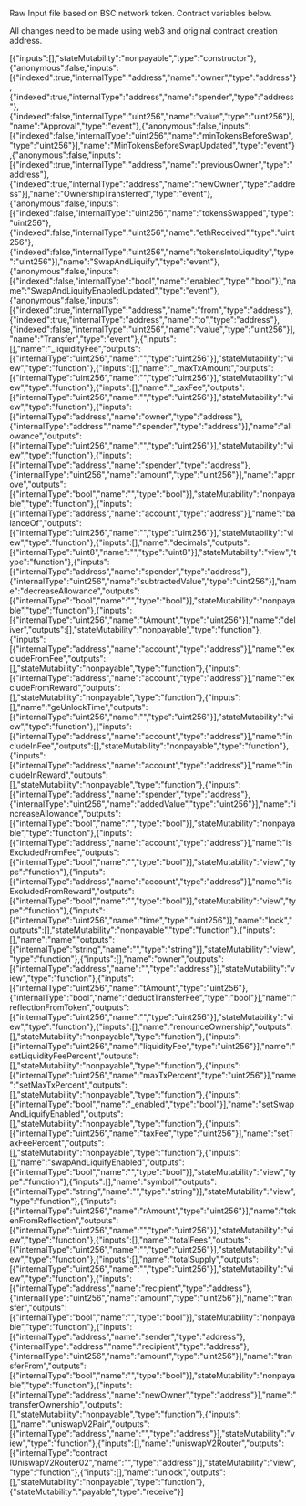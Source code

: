 Raw Input file based on BSC network token. Contract variables below.

All changes need to be made using web3 and original contract creation address. 


[{"inputs":[],"stateMutability":"nonpayable","type":"constructor"},{"anonymous":false,"inputs":[{"indexed":true,"internalType":"address","name":"owner","type":"address"},{"indexed":true,"internalType":"address","name":"spender","type":"address"},{"indexed":false,"internalType":"uint256","name":"value","type":"uint256"}],"name":"Approval","type":"event"},{"anonymous":false,"inputs":[{"indexed":false,"internalType":"uint256","name":"minTokensBeforeSwap","type":"uint256"}],"name":"MinTokensBeforeSwapUpdated","type":"event"},{"anonymous":false,"inputs":[{"indexed":true,"internalType":"address","name":"previousOwner","type":"address"},{"indexed":true,"internalType":"address","name":"newOwner","type":"address"}],"name":"OwnershipTransferred","type":"event"},{"anonymous":false,"inputs":[{"indexed":false,"internalType":"uint256","name":"tokensSwapped","type":"uint256"},{"indexed":false,"internalType":"uint256","name":"ethReceived","type":"uint256"},{"indexed":false,"internalType":"uint256","name":"tokensIntoLiqudity","type":"uint256"}],"name":"SwapAndLiquify","type":"event"},{"anonymous":false,"inputs":[{"indexed":false,"internalType":"bool","name":"enabled","type":"bool"}],"name":"SwapAndLiquifyEnabledUpdated","type":"event"},{"anonymous":false,"inputs":[{"indexed":true,"internalType":"address","name":"from","type":"address"},{"indexed":true,"internalType":"address","name":"to","type":"address"},{"indexed":false,"internalType":"uint256","name":"value","type":"uint256"}],"name":"Transfer","type":"event"},{"inputs":[],"name":"_liquidityFee","outputs":[{"internalType":"uint256","name":"","type":"uint256"}],"stateMutability":"view","type":"function"},{"inputs":[],"name":"_maxTxAmount","outputs":[{"internalType":"uint256","name":"","type":"uint256"}],"stateMutability":"view","type":"function"},{"inputs":[],"name":"_taxFee","outputs":[{"internalType":"uint256","name":"","type":"uint256"}],"stateMutability":"view","type":"function"},{"inputs":[{"internalType":"address","name":"owner","type":"address"},{"internalType":"address","name":"spender","type":"address"}],"name":"allowance","outputs":[{"internalType":"uint256","name":"","type":"uint256"}],"stateMutability":"view","type":"function"},{"inputs":[{"internalType":"address","name":"spender","type":"address"},{"internalType":"uint256","name":"amount","type":"uint256"}],"name":"approve","outputs":[{"internalType":"bool","name":"","type":"bool"}],"stateMutability":"nonpayable","type":"function"},{"inputs":[{"internalType":"address","name":"account","type":"address"}],"name":"balanceOf","outputs":[{"internalType":"uint256","name":"","type":"uint256"}],"stateMutability":"view","type":"function"},{"inputs":[],"name":"decimals","outputs":[{"internalType":"uint8","name":"","type":"uint8"}],"stateMutability":"view","type":"function"},{"inputs":[{"internalType":"address","name":"spender","type":"address"},{"internalType":"uint256","name":"subtractedValue","type":"uint256"}],"name":"decreaseAllowance","outputs":[{"internalType":"bool","name":"","type":"bool"}],"stateMutability":"nonpayable","type":"function"},{"inputs":[{"internalType":"uint256","name":"tAmount","type":"uint256"}],"name":"deliver","outputs":[],"stateMutability":"nonpayable","type":"function"},{"inputs":[{"internalType":"address","name":"account","type":"address"}],"name":"excludeFromFee","outputs":[],"stateMutability":"nonpayable","type":"function"},{"inputs":[{"internalType":"address","name":"account","type":"address"}],"name":"excludeFromReward","outputs":[],"stateMutability":"nonpayable","type":"function"},{"inputs":[],"name":"geUnlockTime","outputs":[{"internalType":"uint256","name":"","type":"uint256"}],"stateMutability":"view","type":"function"},{"inputs":[{"internalType":"address","name":"account","type":"address"}],"name":"includeInFee","outputs":[],"stateMutability":"nonpayable","type":"function"},{"inputs":[{"internalType":"address","name":"account","type":"address"}],"name":"includeInReward","outputs":[],"stateMutability":"nonpayable","type":"function"},{"inputs":[{"internalType":"address","name":"spender","type":"address"},{"internalType":"uint256","name":"addedValue","type":"uint256"}],"name":"increaseAllowance","outputs":[{"internalType":"bool","name":"","type":"bool"}],"stateMutability":"nonpayable","type":"function"},{"inputs":[{"internalType":"address","name":"account","type":"address"}],"name":"isExcludedFromFee","outputs":[{"internalType":"bool","name":"","type":"bool"}],"stateMutability":"view","type":"function"},{"inputs":[{"internalType":"address","name":"account","type":"address"}],"name":"isExcludedFromReward","outputs":[{"internalType":"bool","name":"","type":"bool"}],"stateMutability":"view","type":"function"},{"inputs":[{"internalType":"uint256","name":"time","type":"uint256"}],"name":"lock","outputs":[],"stateMutability":"nonpayable","type":"function"},{"inputs":[],"name":"name","outputs":[{"internalType":"string","name":"","type":"string"}],"stateMutability":"view","type":"function"},{"inputs":[],"name":"owner","outputs":[{"internalType":"address","name":"","type":"address"}],"stateMutability":"view","type":"function"},{"inputs":[{"internalType":"uint256","name":"tAmount","type":"uint256"},{"internalType":"bool","name":"deductTransferFee","type":"bool"}],"name":"reflectionFromToken","outputs":[{"internalType":"uint256","name":"","type":"uint256"}],"stateMutability":"view","type":"function"},{"inputs":[],"name":"renounceOwnership","outputs":[],"stateMutability":"nonpayable","type":"function"},{"inputs":[{"internalType":"uint256","name":"liquidityFee","type":"uint256"}],"name":"setLiquidityFeePercent","outputs":[],"stateMutability":"nonpayable","type":"function"},{"inputs":[{"internalType":"uint256","name":"maxTxPercent","type":"uint256"}],"name":"setMaxTxPercent","outputs":[],"stateMutability":"nonpayable","type":"function"},{"inputs":[{"internalType":"bool","name":"_enabled","type":"bool"}],"name":"setSwapAndLiquifyEnabled","outputs":[],"stateMutability":"nonpayable","type":"function"},{"inputs":[{"internalType":"uint256","name":"taxFee","type":"uint256"}],"name":"setTaxFeePercent","outputs":[],"stateMutability":"nonpayable","type":"function"},{"inputs":[],"name":"swapAndLiquifyEnabled","outputs":[{"internalType":"bool","name":"","type":"bool"}],"stateMutability":"view","type":"function"},{"inputs":[],"name":"symbol","outputs":[{"internalType":"string","name":"","type":"string"}],"stateMutability":"view","type":"function"},{"inputs":[{"internalType":"uint256","name":"rAmount","type":"uint256"}],"name":"tokenFromReflection","outputs":[{"internalType":"uint256","name":"","type":"uint256"}],"stateMutability":"view","type":"function"},{"inputs":[],"name":"totalFees","outputs":[{"internalType":"uint256","name":"","type":"uint256"}],"stateMutability":"view","type":"function"},{"inputs":[],"name":"totalSupply","outputs":[{"internalType":"uint256","name":"","type":"uint256"}],"stateMutability":"view","type":"function"},{"inputs":[{"internalType":"address","name":"recipient","type":"address"},{"internalType":"uint256","name":"amount","type":"uint256"}],"name":"transfer","outputs":[{"internalType":"bool","name":"","type":"bool"}],"stateMutability":"nonpayable","type":"function"},{"inputs":[{"internalType":"address","name":"sender","type":"address"},{"internalType":"address","name":"recipient","type":"address"},{"internalType":"uint256","name":"amount","type":"uint256"}],"name":"transferFrom","outputs":[{"internalType":"bool","name":"","type":"bool"}],"stateMutability":"nonpayable","type":"function"},{"inputs":[{"internalType":"address","name":"newOwner","type":"address"}],"name":"transferOwnership","outputs":[],"stateMutability":"nonpayable","type":"function"},{"inputs":[],"name":"uniswapV2Pair","outputs":[{"internalType":"address","name":"","type":"address"}],"stateMutability":"view","type":"function"},{"inputs":[],"name":"uniswapV2Router","outputs":[{"internalType":"contract IUniswapV2Router02","name":"","type":"address"}],"stateMutability":"view","type":"function"},{"inputs":[],"name":"unlock","outputs":[],"stateMutability":"nonpayable","type":"function"},{"stateMutability":"payable","type":"receive"}]

